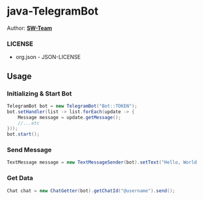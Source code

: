 # java-TelegramBot
  
Author: **[SW-Team](https://github.com/SW-Team)**
  
### LICENSE
* org.json - JSON-LICENSE
  
## Usage
### Initializing & Start Bot
```java
TelegramBot bot = new TelegramBot("Bot::TOKEN");
bot.setHandler(list -> list.forEach(update -> {
    Message message = update.getMessage();
    //...etc
}));
bot.start();
```
### Send Message
```java
TextMessage message = new TextMessageSender(bot).setText("Hello, World!").setChatId("@username").send();
```
### Get Data
```java
Chat chat = new ChatGetter(bot).getChatId("@username").send();
```
